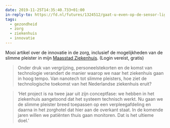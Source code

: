 ```yaml
---
date: 2019-11-25T14:35:40.733+01:00
in-reply-to: https://fd.nl/futures/1324512/gaat-u-even-op-de-sensor-liggen-vraagt-de-app
tags:
  - gezondheid
  - zorg
  - ziekenhuis
  - innovatie
---
```

Mooi artikel over de innovatie in de zorg, inclusief de mogelijkheden van de slimme pleister in mijn [Maasstad Ziekenhuis][mz]. (Login vereist, gratis)

> Onder druk van vergrijzing, personeelstekorten en de komst van technologie verandert de manier waarop we naar het ziekenhuis gaan in hoog tempo. 
> Van nanotech tot slimme pleisters, hoe ziet de technologische toekomst van het Nederlandse ziekenhuis eruit?

> ‘Het project is na twee jaar uit zijn conceptfase: we hebben in het ziekenhuis
> aangetoond dat het systeem technisch werkt. Nu gaan we de slimme pleister breed
> toepassen op een verpleegafdeling en daarna in het zorghotel dat hier aan de overkant
> staat. In de komende jaren willen we patiënten thuis gaan monitoren. Dat is het
> ultieme doel.’

[mz]: https://maasstadziekenhuis.nl